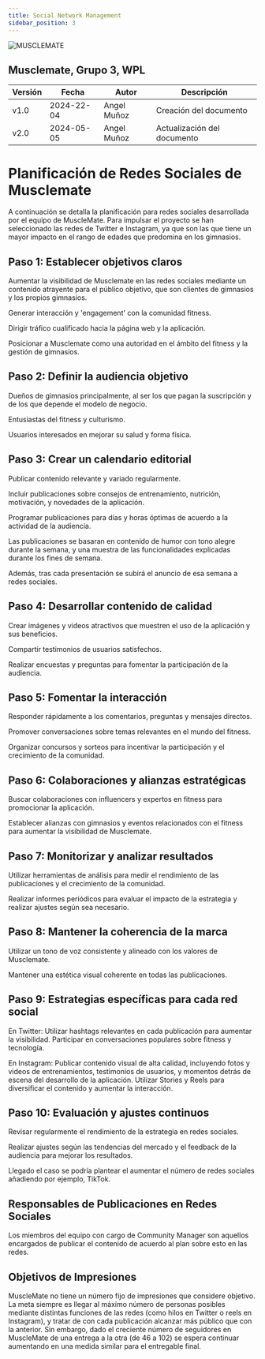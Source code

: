 ```yaml
---
title: Social Network Management
sidebar_position: 3
---
```


![MUSCLEMATE](logo.png)

## Musclemate, Grupo 3, WPL

| Versión | Fecha      | Autor       | Descripción                 |
| ------- | ---------- | ----------- | --------------------------- |
| v1.0    | 2024-22-04 | Angel Muñoz | Creación del documento      |
| v2.0    | 2024-05-05 | Angel Muñoz | Actualización del documento |

# Planificación de Redes Sociales de Musclemate

A continuación se detalla la planificación para redes sociales desarrollada por el equipo de MuscleMate.
Para impulsar el proyecto se han seleccionado las redes de Twitter e Instagram, ya que son las que tiene un mayor impacto en el rango de edades que predomina en los gimnasios.

## Paso 1: Establecer objetivos claros

Aumentar la visibilidad de Musclemate en las redes sociales mediante un contenido atrayente para el público objetivo, que son clientes de gimnasios y los propios gimnasios.

Generar interacción y 'engagement' con la comunidad fitness.

Dirigir tráfico cualificado hacia la página web y la aplicación.

Posicionar a Musclemate como una autoridad en el ámbito del fitness y la gestión de gimnasios.

## Paso 2: Definir la audiencia objetivo

Dueños de gimnasios principalmente, al ser los que pagan la suscripción y de los que depende el modelo de negocio.

Entusiastas del fitness y culturismo.

Usuarios interesados en mejorar su salud y forma física.

## Paso 3: Crear un calendario editorial

Publicar contenido relevante y variado regularmente.

Incluir publicaciones sobre consejos de entrenamiento, nutrición, motivación, y novedades de la aplicación.

Programar publicaciones para días y horas óptimas de acuerdo a la actividad de la audiencia.

Las publicaciones se basaran en contenido de humor con tono alegre durante la semana, y una muestra de las funcionalidades explicadas durante los fines de semana.

Además, tras cada presentación se subirá el anuncio de esa semana a redes sociales.

## Paso 4: Desarrollar contenido de calidad

Crear imágenes y videos atractivos que muestren el uso de la aplicación y sus beneficios.

Compartir testimonios de usuarios satisfechos.

Realizar encuestas y preguntas para fomentar la participación de la audiencia.

## Paso 5: Fomentar la interacción

Responder rápidamente a los comentarios, preguntas y mensajes directos.

Promover conversaciones sobre temas relevantes en el mundo del fitness.

Organizar concursos y sorteos para incentivar la participación y el crecimiento de la comunidad.

## Paso 6: Colaboraciones y alianzas estratégicas

Buscar colaboraciones con influencers y expertos en fitness para promocionar la aplicación.

Establecer alianzas con gimnasios y eventos relacionados con el fitness para aumentar la visibilidad de Musclemate.

## Paso 7: Monitorizar y analizar resultados

Utilizar herramientas de análisis para medir el rendimiento de las publicaciones y el crecimiento de la comunidad.

Realizar informes periódicos para evaluar el impacto de la estrategia y realizar ajustes según sea necesario.

## Paso 8: Mantener la coherencia de la marca

Utilizar un tono de voz consistente y alineado con los valores de Musclemate.

Mantener una estética visual coherente en todas las publicaciones.

## Paso 9: Estrategias específicas para cada red social

En Twitter: Utilizar hashtags relevantes en cada publicación para aumentar la visibilidad. Participar en conversaciones populares sobre fitness y tecnología.

En Instagram: Publicar contenido visual de alta calidad, incluyendo fotos y videos de entrenamientos, testimonios de usuarios, y momentos detrás de escena del desarrollo de la aplicación. Utilizar Stories y Reels para diversificar el contenido y aumentar la interacción.

## Paso 10: Evaluación y ajustes continuos

Revisar regularmente el rendimiento de la estrategia en redes sociales.

Realizar ajustes según las tendencias del mercado y el feedback de la audiencia para mejorar los resultados.

Llegado el caso se podría plantear el aumentar el número de redes sociales añadiendo por ejemplo, TikTok.

## Responsables de Publicaciones en Redes Sociales

Los miembros del equipo con cargo de Community Manager son aquellos encargados de publicar el contenido de acuerdo al plan sobre esto en las redes.

## Objetivos de Impresiones

MuscleMate no tiene un número fijo de impresiones que considere objetivo.
La meta siempre es llegar al máximo número de personas posibles mediante distintas funciones de las redes (como hilos en Twitter o reels en Instagram), y tratar de con cada publicación alcanzar más público que con la anterior.
Sin embargo, dado el creciente número de seguidores en MuscleMate de una entrega a la otra (de 46 a 102) se espera continuar aumentando en una medida similar para el entregable final.
